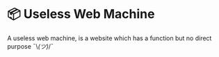 # 📦 Useless Web Machine 
A useless web machine, is a website which has a function but no direct purpose ¯\\_(ツ)_/¯
